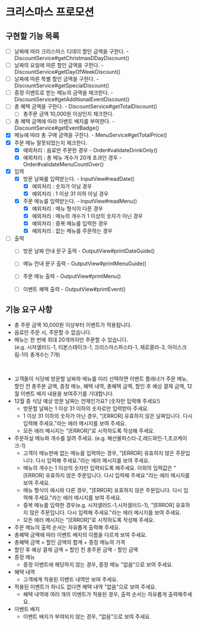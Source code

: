 # 크리스마스 프로모션

## 구현할 기능 목록
- [ ] 날짜에 따라 크리스마스 디데이 할인 금액을 구한다. - DiscountService#getChristmasDDayDiscount()
- [ ] 날짜의 요일에 따른 할인 금액을 구한다. - DiscountService#getDayOfWeekDiscount()
- [ ] 날짜에 따른 특별 할인 금액을 구한다. - DiscountService#getSpecialDiscount()
- [ ] 증정 이벤트로 받는 메뉴의 금액을 체크한다. - DiscountService#getAdditionalEventDiscount()
- [ ] 총 혜택 금액을 구한다. - DiscountService#getTotalDiscount()
  - [ ] 총주문 금액 10,000원 이상인지 체크한다.
- [ ] 총 혜택 금액에 따라 이벤트 배지를 부여한다. - DiscountService#getEventBadge()
- [x] 메뉴에 따라 총 구매 금액을 구한다. - MenuService#getTotalPrice()
- [x] 주문 메뉴 잘못되었는지 체크한다.
  - [x] 예외처리 : 음료만 주문한 경우 - Order#validateDrinkOnly()
  - [x] 예외처리 : 총 메뉴 개수가 20개 초과인 경우 - Order#validateMenuCountOver()
- [x] 입력
  - [x] 방문 날짜를 입력받는다. - InputView#readDate()
    - [x] 예외처리 : 숫자가 아닐 경우
    - [x] 예외처리 : 1 이상 31 이하 아닐 경우
  - [x] 주문 메뉴를 입력받는다. - InputView#readMenu()
    - [x] 예외처리 : 메뉴 형식이 다른 경우
    - [x] 예외처리 : 메뉴의 개수가 1 이상의 숫자가 아닌 경우
    - [x] 예외처리 : 중복 메뉴를 입력한 경우
    - [x] 예외처리 : 없는 메뉴를 주문하는 경우
- [ ] 출력
  - [ ] 방문 날짜 안내 문구 출력 - OutputView#printDateGuide()
  - [ ] 메뉴 안내 문구 출력 - OutputView#printMenuGuide()
  - [ ] 주문 메뉴 출력 - OutputView#printMenu()
  - [ ] 이벤트 혜택 출력 - OutputView#printEvent()


## 기능 요구 사항
- 총 주문 금액 10,000원 이상부터 이벤트가 적용됩니다.
- 음료만 주문 시, 주문할 수 없습니다.
- 메뉴는 한 번에 최대 20개까지만 주문할 수 있습니다.  
  (e.g. 시저샐러드-1, 티본스테이크-1, 크리스마스파스타-1, 제로콜라-3, 아이스크림-1의 총개수는 7개)

<br>

- 고객들이 식당에 방문할 날짜와 메뉴를 미리 선택하면 이벤트 플래너가 주문 메뉴, 할인 전 총주문 금액, 증정 메뉴, 혜택 내역, 총혜택 금액, 할인 후 예상 결제 금액, 12월 이벤트 배지 내용을 보여주기를 기대합니다.
- 12월 중 식당 예상 방문 날짜는 언제인가요? (숫자만 입력해 주세요!)
  - 방문할 날짜는 1 이상 31 이하의 숫자로만 입력받아 주세요.
  - 1 이상 31 이하의 숫자가 아닌 경우, "[ERROR] 유효하지 않은 날짜입니다. 다시 입력해 주세요."라는 에러 메시지를 보여 주세요.
  - 모든 에러 메시지는 "[ERROR]"로 시작하도록 작성해 주세요.
- 주문하실 메뉴와 개수를 알려 주세요. (e.g. 해산물파스타-2,레드와인-1,초코케이크-1)
  - 고객이 메뉴판에 없는 메뉴를 입력하는 경우, "[ERROR] 유효하지 않은 주문입니다. 다시 입력해 주세요."라는 에러 메시지를 보여 주세요.
  - 메뉴의 개수는 1 이상의 숫자만 입력되도록 해주세요. 이외의 입력값은 "[ERROR] 유효하지 않은 주문입니다. 다시 입력해 주세요."라는 에러 메시지를 보여 주세요.
  - 메뉴 형식이 예시와 다른 경우, "[ERROR] 유효하지 않은 주문입니다. 다시 입력해 주세요."라는 에러 메시지를 보여 주세요.
  - 중복 메뉴를 입력한 경우(e.g. 시저샐러드-1,시저샐러드-1), "[ERROR] 유효하지 않은 주문입니다. 다시 입력해 주세요."라는 에러 메시지를 보여 주세요.
  - 모든 에러 메시지는 "[ERROR]"로 시작하도록 작성해 주세요.
- 주문 메뉴의 출력 순서는 자유롭게 출력해 주세요.
- 총혜택 금액에 따라 이벤트 배지의 이름을 다르게 보여 주세요.
- 총혜택 금액 = 할인 금액의 합계 + 증정 메뉴의 가격
- 할인 후 예상 결제 금액 = 할인 전 총주문 금액 - 할인 금액
- 증정 메뉴
  - 증정 이벤트에 해당하지 않는 경우, 증정 메뉴 "없음"으로 보여 주세요.
- 혜택 내역
  - 고객에게 적용된 이벤트 내역만 보여 주세요.
- 적용된 이벤트가 하나도 없다면 혜택 내역 "없음"으로 보여 주세요.
  - 혜택 내역에 여러 개의 이벤트가 적용된 경우, 출력 순서는 자유롭게 출력해주세요.
- 이벤트 배지
  - 이벤트 배지가 부여되지 않는 경우, "없음"으로 보여 주세요.
